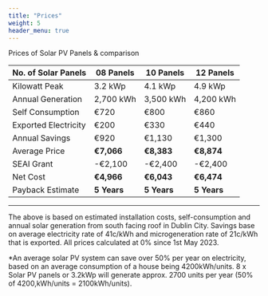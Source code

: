 ```yaml
---
title: "Prices"
weight: 5
header_menu: true
---
```

Prices of Solar PV Panels & comparison

|No. of Solar Panels  | 08 Panels   | 10 Panels   | 12 Panels    | 
|---------------------|-------------|-------------|--------------|
| Kilowatt Peak       | 3.2 kWp     | 4.1 kWp     | 4.9 kWp      |
| Annual Generation   | 2,700 kWh   | 3,500 kWh   | 4,200 kWh    |
| Self Consumption    | €720        | €800        | €860         |
| Exported Electricity| €200        | €330        | €440         |
| Annual Savings      | €920        | €1,130      | €1,300       |
| Average Price       |**€7,066**   |**€8,383**	  |**€8,874**    |
| SEAI Grant	      |-€2,100	    |-€2,400	  | -€2,400      |
| Net Cost	          |**€4,966**   |**€6,043**	  |**€6,474**    |
| Payback Estimate	  |**5 Years**  |**5 Years**  |**5 Years**   |
---
The above is based on estimated installation costs, self-consumption and annual solar generation from south facing roof in Dublin City. Savings base on average electricity rate of 41c/kWh and microgeneration rate of 21c/kWh that is exported. All prices calculated at 0% since 1st May 2023.

*An average solar PV system can save over 50% per year on electricity, based on an average consumption of a house being 4200kWh/units. 8 x Solar PV panels or 3.2kWp will generate approx. 2700 units per year (50% of 4200,kWh/units = 2100kWh/units).

